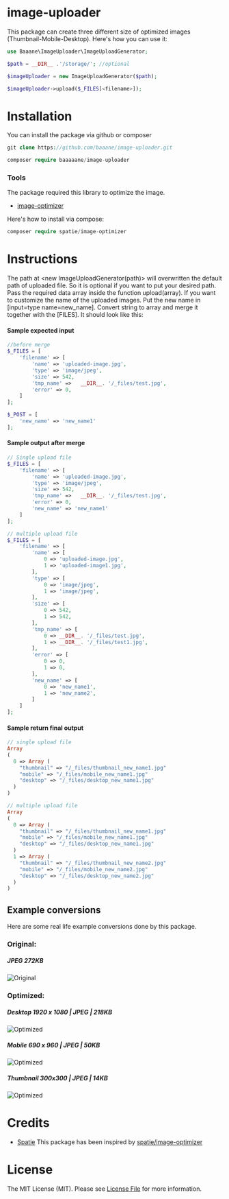 # image-uploader

This package can create three different size of optimized images (Thumbnail-Mobile-Desktop). Here's how you can use it:

```php
use Baaane\ImageUploader\ImageUploadGenerator;

$path = __DIR__ .'/storage/'; //optional

$imageUploader = new ImageUploadGenerator($path);

$imageUploader->upload($_FILES[<filename>]);
```

# Installation
You can install the package via github or composer

```php
git clone https://github.com/baaane/image-uploader.git

composer require baaaaane/image-uploader
```
### Tools
The package required this library to optimize the image. 

- [image-optimizer](https://github.com/spatie/image-optimizer)

Here's how to install via compose:
```php
composer require spatie/image-optimizer
```

# Instructions
The path at <new ImageUploadGenerator(path)> will overwritten the default path of uploaded file. So it is optional if you want to put your desired path. 
Pass the required data array inside the function upload(array).  If you want to customize the name of the uploaded images. 
Put the new name in [input=type name=new_name]. Convert string to array and merge it together with the [FILES]. It should look like this:

#### Sample expected input
```php
//before merge
$_FILES = [
    'filename' => [
        'name' => 'uploaded-image.jpg',
        'type' => 'image/jpeg',
        'size' => 542,
        'tmp_name' =>	__DIR__. '/_files/test.jpg',
        'error' => 0,
    ]
];

$_POST = [ 
    'new_name' => 'new_name1'
];

```

#### Sample output after merge
```php
// Single upload file
$_FILES = [
    'filename' => [
        'name' => 'uploaded-image.jpg',
        'type' => 'image/jpeg',
        'size' => 542,
        'tmp_name' =>	__DIR__. '/_files/test.jpg',
        'error' => 0,
        'new_name' => 'new_name1'
    ]
];

// multiple upload file
$_FILES = [
	'filename' => [
        'name' => [
        	0 => 'uploaded-image.jpg',
        	1 => 'uploaded-image1.jpg',
        ],
        'type' => [
        	0 => 'image/jpeg',
        	1 => 'image/jpeg',
        ],
        'size' => [
        	0 => 542,
        	1 => 542,
        ],
        'tmp_name' => [
        	0 => __DIR__. '/_files/test.jpg',
        	1 => __DIR__. '/_files/test1.jpg',
        ],
        'error' => [
        	0 => 0,
        	1 => 0,
       	],
       	'new_name' => [
       		0 => 'new_name1',
        	1 => 'new_name2',
       	]
    ]
];
```

#### Sample return final output
```php
// single upload file
Array 
(
  0 => Array (
    "thumbnail" => "/_files/thumbnail_new_name1.jpg"
    "mobile" => "/_files/mobile_new_name1.jpg"
    "desktop" => "/_files/desktop_new_name1.jpg"
  )
)

// multiple upload file
Array 
(
  0 => Array (
    "thumbnail" => "/_files/thumbnail_new_name1.jpg"
    "mobile" => "/_files/mobile_new_name1.jpg"
    "desktop" => "/_files/desktop_new_name1.jpg"
  )
  1 => Array (
    "thumbnail" => "/_files/thumbnail_new_name2.jpg"
    "mobile" => "/_files/mobile_new_name2.jpg"
    "desktop" => "/_files/desktop_new_name2.jpg"
  )
)
```
## Example conversions
Here are some real life example conversions done by this package.

### Original: 
##### JPEG 272KB
![Original](https://github.com/baaane/image-uploader/blob/master/storage/app/public/test.jpg?raw=true)

### Optimized: 
##### Desktop 1920 x 1080 | JPEG | 218KB
![Optimized](https://github.com/baaane/image-uploader/blob/master/storage/app/public/desktop_new_name1.jpg?raw=true)

##### Mobile 690 x 960 | JPEG | 50KB
![Optimized](https://github.com/baaane/image-uploader/blob/master/storage/app/public/mobile_new_name1.jpg?raw=true)

##### Thumbnail 300x300 | JPEG | 14KB
![Optimized](https://github.com/baaane/image-uploader/blob/master/storage/app/public/thumbnail_new_name1.jpg?raw=true)

# Credits
- [Spatie](https://github.com/spatie)
This package has been inspired by [spatie/image-optimizer](https://github.com/spatie/image-optimizer)

# License
The MIT License (MIT). Please see [License File](https://github.com/baaane/image-uploader/blob/master/LICENSE) for more information.